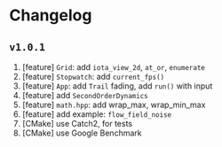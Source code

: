 # Changelog

## `v1.0.1`

1. [feature] `Grid`: add `iota_view_2d`, `at_or`, `enumerate`
2. [feature] `Stopwatch`: add `current_fps()`
3. [feature] `App`: add `Trail` fading, add `run()` with input
4. [feature] add `SecondOrderDynamics`
5. [feature] `math.hpp`: add wrap_max, wrap_min_max
6. [feature] add example: `flow_field_noise`
7. [CMake] use Catch2, for tests
8. [CMake] use Google Benchmark
